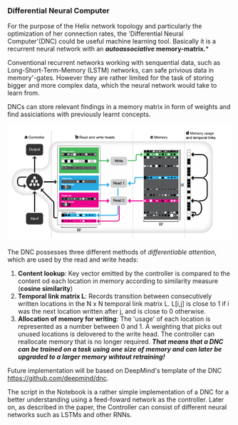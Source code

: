 ### Differential Neural Computer
For the purpose of the Helix network topology and particularly the optimization of her connection rates, the 'Differential Neural Computer'(DNC) could be useful machine learning tool.
Basically it is a recurrent neural network with an  ***autoassociative* memory-matrix.***

Conventional recurrent networks working with senquential data, such as Long-Short-Term-Memory (LSTM) networks, can safe privious data in memory'-gates. However they are rather limited for the task of storing bigger and more complex data, which the neural network would take to learn from.

DNCs can store relevant findings in a memory matrix in form of weights and find assiciations with previously learnt concepts.

![DNC architecture](images/dnc.png)

The DNC possesses three different methods of *differentiable attention*, which are used by the read and write heads:
1.  **Content lookup**:  Key vector emitted by the controller is compared to the content od each location in memory according to similarity measure (**cosine similarity**)
2. **Temporal link matrix L**: Records transition between consecutively written locations in the N x N temporal link matrix L. L[i,j] is close to 1 if i was the next location written after j, and is close to 0 otherwise.
3. **Allocation of memory for writing**: The 'usage' of each location is represented as a number between 0 and 1. A weighting that picks out unused locations is delovered to the write head. The controller can reallocate memory that is no longer required. ***That means that a DNC can be trained on a task using one size of memory and can later be upgraded to a larger memory wihtout retraining!***

Future implementation will be based on DeepMind's template of the DNC https://github.com/deepmind/dnc.

The script in the Notebook is a rather simple implementation of a DNC for a better understanding using a feed-foward network as the controller. Later on, as described in the paper, the Controller can consist of different neural networks such as LSTMs and other RNNs.
